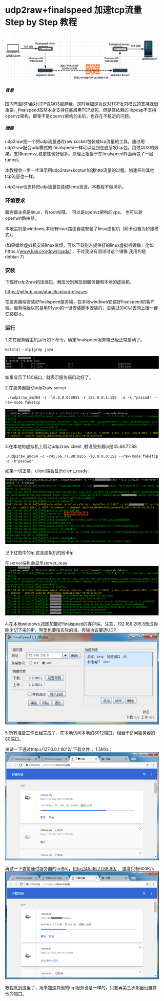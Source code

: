 # udp2raw+finalspeed 加速tcp流量 Step by Step 教程
![image](finalspeed_step_by_step/Capture0.PNG)

##### 背景
国内有些ISP会对UDP做QOS或屏蔽，这时候加速协议对TCP发包模式的支持就很重要。finalspeed虽然本身支持在底层用TCP发包，但是其依赖的libpcap不支持openvz架构，即使不是openvz架构的主机，也存在不稳定的问题。


##### 摘要
udp2raw是一个把udp流量通过raw socket包装成tcp流量的工具。通过用udp2raw配合udp模式的 finalspeed一样可以达到在底层发tcp包，绕过QOS的效果。支持openvz,稳定性也好很多。原理上相当于在finalspeed外面再包了一层tunnel。

本教程会一步一步演示用udp2raw+kcptun加速http流量的过程。加速任何其他tcp流量也一样。

udp2raw也支持把udp流量包装成Icmp发送，本教程不做演示。

### 环境要求
服务器主机是linux，有root权限。  可以是openvz架构的vps。 也可以是openwrt路由器。

本地主机是windows,本地有linux路由器或安装了linux虚拟机（网卡设置为桥接模式）。

(如果嫌给虚拟机安装linux麻烦，可以下载别人提供好的linux虚拟机镜像，比如https://www.kali.org/downloads/ ，不过我没有测试过这个镜像,我用的是debian 7)

### 安装
下载好udp2raw的压缩包，解压分别解压到服务器和本地的虚拟机。

https://github.com/xtaci/kcptun/releases

在服务器端安装好finalspeed服务端，在本地windows安装好finalspeed的客户端。服务端我以前是用91yun的一键安装脚本安装的，没装过的可以去网上搜一键安装脚本。

### 运行
1.先在服务器主机运行如下命令，确定finalspeed服务端已经正常启动了。

```
netstat -nlp|grep java
```
![image](finalspeed_step_by_step/Capture5.PNG)

如果显示了150端口，就表示服务端启动好了。

2.在服务器启动udp2raw server
```
 ./udp2raw_amd64 -s -l0.0.0.0:8855 -r 127.0.0.1:150  -a -k "passwd" --raw-mode faketcp
```
![image](finalspeed_step_by_step/Capture2.PNG)

3.在本地的虚拟机上启动udp2raw client  ,假设服务器ip是45.66.77.88
```
./udp2raw_amd64 -c -r45.66.77.88:8855 -l0.0.0.0:150 --raw-mode faketcp -a -k"passwd"
```
如果一切正常，client端会显示client_ready:

![image](finalspeed_step_by_step/Capture3.PNG)

记下红框中的ip,这是虚拟机的网卡ip

在server端也会显示server_reay
![image](finalspeed_step_by_step/Capture4.PNG)

4.在本地windows,按图配置好finalspeed的客户端。注意，192.168.205.8改成你刚才记下来的IP，带宽也要按实际的填。传输协议要选UDP.
![image](finalspeed_step_by_step/Capture.PNG)

5.所有准备工作已经完成了，在本地访问本地的8012端口，相当于访问服务器的80端口。

来试一下通过http://127.0.0.1:8012/ 下载文件 ，1.5M/s：
![image](finalspeed_step_by_step/Capture6.PNG)

再试一下直接通过服务器的ip访问，http://45.66.77.88:80/ ，速度只有600K/s
![image](finalspeed_step_by_step/Capture7.PNG)

教程就到这里了，用来加速其他的tcp服务也是一样的，只要再第三步那里设置其他的端口。
